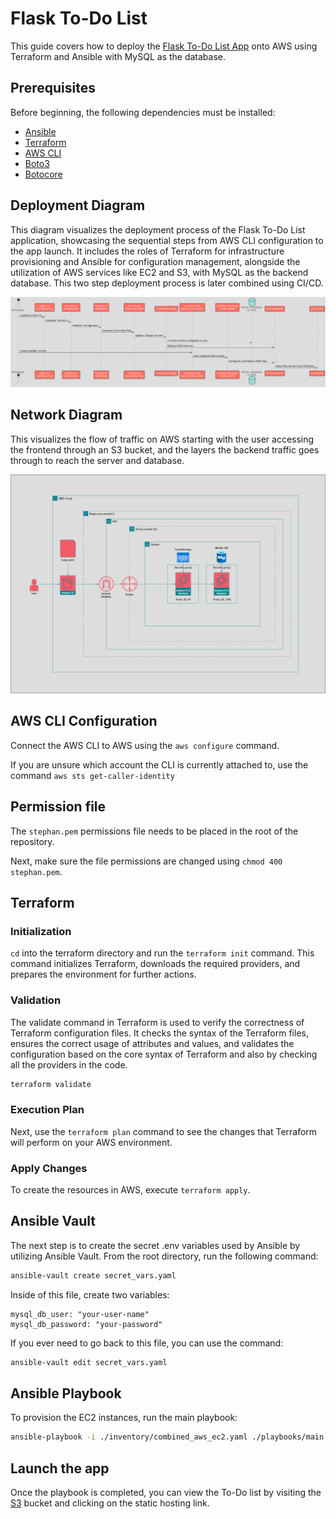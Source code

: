 # Flask To-Do List

This guide covers how to deploy the [Flask To-Do List App](https://github.com/chandradeoarya/todolist-flask/tree/env) onto AWS using Terraform and Ansible with MySQL as the database.

## Prerequisites

Before beginning, the following dependencies must be installed:

- [Ansible](https://docs.ansible.com/ansible/latest/installation_guide/intro_installation.html)
- [Terraform](https://developer.hashicorp.com/terraform/tutorials/aws-get-started/install-cli)
- [AWS CLI](https://docs.aws.amazon.com/cli/latest/userguide/getting-started-install.html)
- [Boto3](https://pypi.org/project/boto3/)
- [Botocore](https://pypi.org/project/botocore/)

## Deployment Diagram

This diagram visualizes the deployment process of the Flask To-Do List application, showcasing the sequential steps from AWS CLI configuration to the app launch. It includes the roles of Terraform for infrastructure provisioning and Ansible for configuration management, alongside the utilization of AWS services like EC2 and S3, with MySQL as the backend database. This two step deployment process is later combined using CI/CD.

![Deployment diagram](./images/diagram.png)

## Network Diagram

This visualizes the flow of traffic on AWS starting with the user accessing the frontend through an S3 bucket, and the layers the backend traffic goes through to reach the server and database.

![AWS Diagram](./images/todolist.png)

## AWS CLI Configuration

Connect the AWS CLI to AWS using the `aws configure` command.

If you are unsure which account the CLI is currently attached to, use the command `aws sts get-caller-identity`

## Permission file

The `stephan.pem` permissions file needs to be placed in the root of the repository.

Next, make sure the file permissions are changed using `chmod 400 stephan.pem`.

## Terraform

### Initialization

`cd` into the terraform directory and run the `terraform init` command. This command initializes Terraform, downloads the required providers, and prepares the environment for further actions.

### Validation

The validate command in Terraform is used to verify the correctness of Terraform configuration files. It checks the syntax of the Terraform files, ensures the correct usage of attributes and values, and validates the configuration based on the core syntax of Terraform and also by checking all the providers in the code.

```sh
terraform validate
```

### Execution Plan

Next, use the `terraform plan` command to  see the changes that Terraform will perform on your AWS environment.

### Apply Changes

To create the resources in AWS, execute `terraform apply`.

## Ansible Vault

The next step is to create the secret .env variables used by Ansible by utilizing Ansible Vault. From the root directory, run the following command:

```sh
ansible-vault create secret_vars.yaml
```

Inside of this file, create two variables:

```
mysql_db_user: "your-user-name"
mysql_db_password: "your-password"
```

If you ever need to go back to this file, you can use the command:

```sh
ansible-vault edit secret_vars.yaml
```

## Ansible Playbook

To provision the EC2 instances, run the main playbook:

```sh
ansible-playbook -i ./inventory/combined_aws_ec2.yaml ./playbooks/main.yaml --ask-vault-pass
```

## Launch the app

Once the playbook is completed, you can view the To-Do list by visiting the [S3](https://s3.console.aws.amazon.com/s3/home?region=eu-central-1#) bucket and clicking on the static hosting link.
